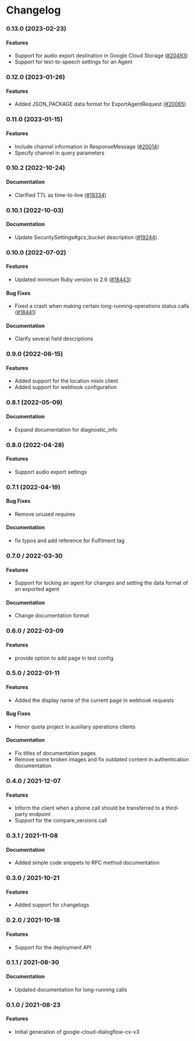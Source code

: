 # Changelog

### 0.13.0 (2023-02-23)

#### Features

* Support for audio export destination in Google Cloud Storage ([#20493](https://github.com/googleapis/google-cloud-ruby/issues/20493)) 
* Support for text-to-speech settings for an Agent 

### 0.12.0 (2023-01-26)

#### Features

* Added JSON_PACKAGE data format for ExportAgentRequest ([#20065](https://github.com/googleapis/google-cloud-ruby/issues/20065)) 

### 0.11.0 (2023-01-15)

#### Features

* Include channel information in ResponseMessage ([#20014](https://github.com/googleapis/google-cloud-ruby/issues/20014)) 
* Specify channel in query parameters 

### 0.10.2 (2022-10-24)

#### Documentation

* Clarified TTL as time-to-live ([#19334](https://github.com/googleapis/google-cloud-ruby/issues/19334)) 

### 0.10.1 (2022-10-03)

#### Documentation

* Update SecuritySettings#gcs_bucket description ([#19244](https://github.com/googleapis/google-cloud-ruby/issues/19244)) 

### 0.10.0 (2022-07-02)

#### Features

* Updated minimum Ruby version to 2.6 ([#18443](https://github.com/googleapis/google-cloud-ruby/issues/18443)) 
#### Bug Fixes

* Fixed a crash when making certain long-running-operations status calls ([#18441](https://github.com/googleapis/google-cloud-ruby/issues/18441)) 
#### Documentation

* Clarify several field descriptions 

### 0.9.0 (2022-06-15)

#### Features

* Added support for the location mixin client
* Added support for webhook configuration

### 0.8.1 (2022-05-09)

#### Documentation

* Expand  documentation for diagnostic_info

### 0.8.0 (2022-04-28)

#### Features

* Support audio export settings

### 0.7.1 (2022-04-19)

#### Bug Fixes

* Remove unused requires
#### Documentation

* fix typos and add reference for Fulfilment tag

### 0.7.0 / 2022-03-30

#### Features

* Support for locking an agent for changes and setting the data format of an exported agent

#### Documentation

* Change documentation format

### 0.6.0 / 2022-03-09

#### Features

* provide option to add page in test config

### 0.5.0 / 2022-01-11

#### Features

* Added the display name of the current page in webhook requests

#### Bug Fixes

* Honor quota project in auxiliary operations clients

#### Documentation

* Fix titles of documentation pages
* Remove some broken images and fix outdated content in authentication documentation

### 0.4.0 / 2021-12-07

#### Features

* Inform the client when a phone call should be transferred to a third-party endpoint
* Support for the compare_versions call

### 0.3.1 / 2021-11-08

#### Documentation

* Added simple code snippets to RPC method documentation

### 0.3.0 / 2021-10-21

#### Features

* Added support for changelogs

### 0.2.0 / 2021-10-18

#### Features

* Support for the deployment API

### 0.1.1 / 2021-08-30

#### Documentation

* Updated documentation for long-running calls

### 0.1.0 / 2021-08-23

#### Features

* Initial generation of google-cloud-dialogflow-cx-v3
